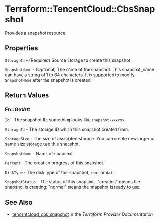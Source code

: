 # Terraform::TencentCloud::CbsSnapshot

Provides a snapshot resource.

## Properties

`StorageId` - (Required) Source Storage to create this snapshot.

`SnapshotName` - (Optional) The name of the snapshot. This snapshot_name can have a string of 1 to 64 characters. It is supported to modify `SnapshotName` after the snapshot is created.


## Return Values

### Fn::GetAtt

`Id` - The snapshot ID, something looks like `snapshot-xxxxxx`.

`StorageId` - The storage ID which this snapshot created from.

`StorageSize` - The size of assiciated storage. You can create new larger or same size storage use this snapshot.

`SnapshotName` - Name of snapshot.

`Percent` - The creation progress of this snapshot.

`DiskType` - The disk type of this snapshot, `root` or `data`.

`SnapshotStatus` - The status of this snapshot. "creating" means the snapshot is creating; "normal" means the snapshot is ready to use.

## See Also

* [tencentcloud_cbs_snapshot](https://www.terraform.io/docs/providers/tencentcloud/r/cbs_snapshot.html) in the _Terraform Provider Documentation_